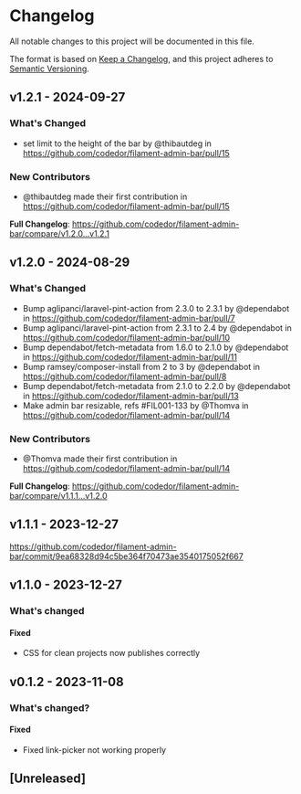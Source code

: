 # Changelog

All notable changes to this project will be documented in this file.

The format is based on [Keep a Changelog](https://keepachangelog.com/en/1.0.0/),
and this project adheres to [Semantic Versioning](https://semver.org/spec/v2.0.0.html).

## v1.2.1 - 2024-09-27

### What's Changed

* set limit to the height of the bar by @thibautdeg in https://github.com/codedor/filament-admin-bar/pull/15

### New Contributors

* @thibautdeg made their first contribution in https://github.com/codedor/filament-admin-bar/pull/15

**Full Changelog**: https://github.com/codedor/filament-admin-bar/compare/v1.2.0...v1.2.1

## v1.2.0 - 2024-08-29

### What's Changed

* Bump aglipanci/laravel-pint-action from 2.3.0 to 2.3.1 by @dependabot in https://github.com/codedor/filament-admin-bar/pull/7
* Bump aglipanci/laravel-pint-action from 2.3.1 to 2.4 by @dependabot in https://github.com/codedor/filament-admin-bar/pull/10
* Bump dependabot/fetch-metadata from 1.6.0 to 2.1.0 by @dependabot in https://github.com/codedor/filament-admin-bar/pull/11
* Bump ramsey/composer-install from 2 to 3 by @dependabot in https://github.com/codedor/filament-admin-bar/pull/8
* Bump dependabot/fetch-metadata from 2.1.0 to 2.2.0 by @dependabot in https://github.com/codedor/filament-admin-bar/pull/13
* Make admin bar resizable, refs #FIL001-133 by @Thomva in https://github.com/codedor/filament-admin-bar/pull/14

### New Contributors

* @Thomva made their first contribution in https://github.com/codedor/filament-admin-bar/pull/14

**Full Changelog**: https://github.com/codedor/filament-admin-bar/compare/v1.1.1...v1.2.0

## v1.1.1 - 2023-12-27

https://github.com/codedor/filament-admin-bar/commit/9ea68328d94c5be364f70473ae3540175052f667

## v1.1.0 - 2023-12-27

### What's changed

#### Fixed

- CSS for clean projects now publishes correctly

## v0.1.2 - 2023-11-08

### What's changed?

#### Fixed

- Fixed link-picker not working properly

## [Unreleased]
